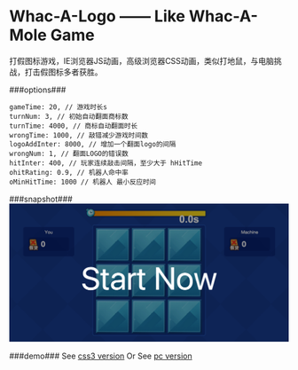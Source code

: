 # Whac-A-Logo —— Like Whac-A-Mole Game
打假图标游戏，IE浏览器JS动画，高级浏览器CSS动画，类似打地鼠，与电脑挑战，打击假图标多者获胜。

###options###
```html
gameTime: 20, // 游戏时长s
turnNum: 3, // 初始自动翻面商标数
turnTime: 4000, // 商标自动翻面时长
wrongTime: 1000, // 敲错减少游戏时间数
logoAddInter: 8000, // 增加一个翻面logo的间隔
wrongNum: 1, // 翻面LOGO的错误数
hitInter: 400, // 玩家连续敲击间隔，至少大于 hHitTime
ohitRating: 0.9, // 机器人命中率
oMinHitTime: 1000 // 机器人 最小反应时间
```
###snapshot###
![image](snapshot/demo.png)

###demo###
See [css3 version](http://imwr.github.io/whac-a-logo/mindex.html)
Or
See [pc version](http://imwr.github.io/whac-a-logo)

<!--
###demo###
See [css3 version](http://tt-cc.cn/front-end/jquery-game/hiticon-css)
Or
See [pc version](http://tt-cc.cn/front-end/jquery-game/hiticon)
-->